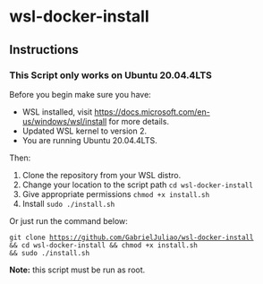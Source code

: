 # wsl-docker-install

## Instructions

### This Script only works on Ubuntu 20.04.4LTS

Before you begin make sure you have:

<ul>
<li>
WSL installed, visit <a href="https://docs.microsoft.com/en-us/windows/wsl/install">https://docs.microsoft.com/en-us/windows/wsl/install</a> for more details.
</li>
<li>Updated WSL kernel to version 2.</li>
<li>You are running Ubuntu 20.04.4LTS.</li>
</ul>

Then:

<ol>
<li>
Clone the repository from your WSL distro.
</li>
<li>
Change your location to the script path <code>cd wsl-docker-install
</code>
</li>
<li>
Give appropriate permissions <code>chmod +x install.sh</code>
</li>
<li>
Install <code>sudo ./install.sh</code>
</li>
</ol>

Or just run the command below:

<code>git clone https://github.com/GabrielJuliao/wsl-docker-install && cd wsl-docker-install && chmod +x install.sh && sudo ./install.sh</code>

<b>Note:</b> this script must be run as root.
